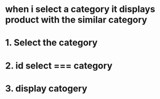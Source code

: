 # when i select a category it displays product with the similar category
# 1. Select the category
# 2. id select === category
# 3. display catogery
#
#
#
#
#
#